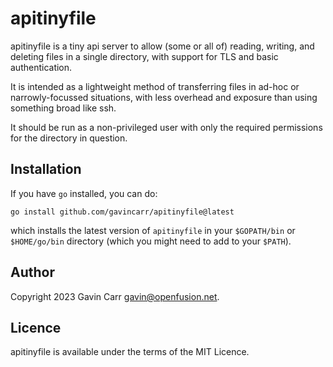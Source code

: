 
apitinyfile
===========

apitinyfile is a tiny api server to allow (some or all of) reading, writing,
and deleting files in a single directory, with support for TLS and basic
authentication.

It is intended as a lightweight method of transferring files in ad-hoc or
narrowly-focussed situations, with less overhead and exposure than using
something broad like ssh.

It should be run as a non-privileged user with only the required permissions
for the directory in question.


Installation
------------

If you have `go` installed, you can do:

    go install github.com/gavincarr/apitinyfile@latest

which installs the latest version of `apitinyfile` in your `$GOPATH/bin`
or `$HOME/go/bin` directory (which you might need to add to your `$PATH`).


Author
------

Copyright 2023 Gavin Carr <gavin@openfusion.net>.


Licence
--------

apitinyfile is available under the terms of the MIT Licence.

